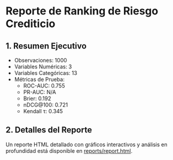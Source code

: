 # Reporte de Ranking de Riesgo Crediticio

## 1. Resumen Ejecutivo
- Observaciones: 1000
- Variables Numéricas: 3
- Variables Categóricas: 13
- Métricas de Prueba:
  - ROC-AUC: 0.755
  - PR-AUC: N/A
  - Brier: 0.192
  - nDCG@100: 0.721
  - Kendall τ: 0.345

## 2. Detalles del Reporte

Un reporte HTML detallado con gráficos interactivos y análisis en profundidad está disponible en [reports/report.html](reports/report.html).
